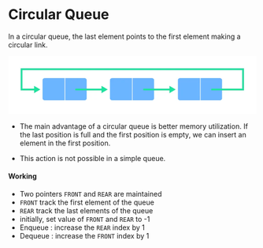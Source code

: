 # Circular Queue

In a circular queue, the last element points to the first element making a circular link.

![Image](../../img/queue_2.webp)

- The main advantage of a circular queue is better memory utilization. If the last position is full and the first position is empty, we can insert an element in the first position.

- This action is not possible in a simple queue.

#### Working

- Two pointers `FRONT` and `REAR` are maintained
- `FRONT` track the first element of the queue
- `REAR` track the last elements of the queue
- initially, set value of `FRONT` and `REAR` to -1
- Enqueue : increase the `REAR` index by 1
- Dequeue : increase the `FRONT` index by 1
